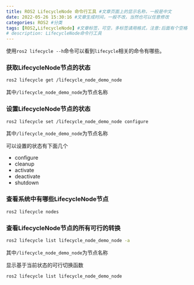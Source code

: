 ```yaml
---
title: ROS2 LifecycleNode 命令行工具 #文章页面上的显示名称，一般是中文
date: 2022-05-26 15:30:16 #文章生成时间，一般不改，当然也可以任意修改
categories: ROS2 #分类
tags: [ROS2,LifecycleNode] #文章标签，可空，多标签请用格式，注意:后面有个空格
# description: LifecycleNode命令行工具
---
```



使用`ros2 lifecycle --h`命令可以看到`lifecycle`相关的命令有哪些。

### 获取LifecycleNode节点的状态

```bash
ros2 lifecycle get /lifecycle_node_demo_node
```
其中`/lifecycle_node_demo_node`为节点名称

<!--more-->

### 设置LifecycleNode节点的状态
```bash
ros2 lifecycle set /lifecycle_node_demo_node configure

```
其中`/lifecycle_node_demo_node`为节点名称

可以设置的状态有下面几个
- configure
- cleanup 
- activate 
- deactivate
- shutdown 

### 查看系统中有哪些LifecycleNode节点

```bash
ros2 lifecycle nodes
```

### 查看LifecycleNode节点的所有可行的转换
```bash
ros2 lifecycle list lifecycle_node_demo_node -a
```
其中`/lifecycle_node_demo_node`为节点名称

显示基于当前状态的可行切换函数
```bash
ros2 lifecycle list lifecycle_node_demo_node
```
